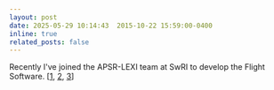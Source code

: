 ```yaml
---
layout: post
date: 2025-05-29 10:14:43  2015-10-22 15:59:00-0400
inline: true
related_posts: false
---
```


Recently I've joined the APSR-LEXI team at SwRI to develop the Flight Software. [[1](https://spacenews.com/astroscale-reveals-concept-of-operations-for-its-in-orbit-refueling-vehicle/), [2](https://astroscale.com/astroscale-u-s-to-lead-the-first-ever-refueling-of-a-united-states-space-force-asset/), [3](https://astroscale-us.com/new-details-on-the-revolutionary-astroscale-u-s-in-space-refueler-for-the-united-states-space-force/)]
